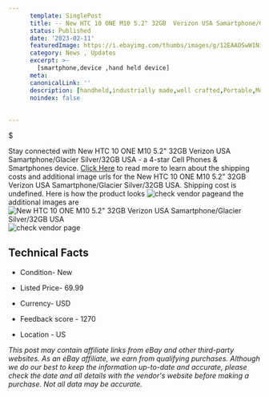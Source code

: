 ```yaml
---
      template: SinglePost
      title: -- New HTC 10 ONE M10 5.2" 32GB  Verizon USA Samartphone/Glacier Silver/32GB USA
      status: Published
      date: '2023-02-11'
      featuredImage: https://i.ebayimg.com/thumbs/images/g/12EAAOSwW1NinyHR/s-l225.jpg
      category: News , Updates
      excerpt: >-
        [smartphone,device ,hand held device]
      meta:
      canonicalLink: ''
      description: [handheld,industrially made,well crafted,Portable,Mobile,Compact,Convenient,Lightweight,Maneuverable,Man-portable,Miniature,Carriable,Hand-held,Light,Holdable,Transportable,Mobile device,Pocket-sized,On-the-go,Wireless,Cordless,Compact size,Convenient size, smartphone,device ,hand held device]
      noindex: false
      
        
---
```

$

Stay connected with New HTC 10 ONE M10 5.2" 32GB  Verizon USA Samartphone/Glacier Silver/32GB USA - a 4-star Cell Phones & Smartphones device. [Click Here](https://www.ebay.com/itm/403583487560?hash=item5df7734e48%3Ag%3A12EAAOSwW1NinyHR&mkevt=1&mkcid=1&mkrid=711-53200-19255-0&campid=%253CePNCampaignId%253E&customid=%253CreferenceId%253E&toolid=10049) to read more to learn about the shipping costs and additional image urls for the New HTC 10 ONE M10 5.2" 32GB  Verizon USA Samartphone/Glacier Silver/32GB USA. Shipping cost is undefined. Here is how the product looks ![check vendor page](https://i.ebayimg.com/thumbs/images/g/12EAAOSwW1NinyHR/s-l225.jpg)and the additional images are![New HTC 10 ONE M10 5.2" 32GB  Verizon USA Samartphone/Glacier Silver/32GB USA](https://i.ebayimg.com/images/g/12EAAOSwW1NinyHR/s-l960.jpg)![check vendor page]()



 ## Technical Facts 



     
      

 - Condition- New 


      

 - Listed Price- 69.99 


      

 - Currency- USD 


      

 - Feedback score - 1270 


      

 - Location - US 


      
      

 *_This post may contain affiliate links from eBay and other third-party websites. As an eBay affiliate, we earn from qualifying purchases. Although we do our best to keep the information up-to-date and accurate, please check the date and all details with the vendor's website before making a purchase. Not all data may be accurate._*






